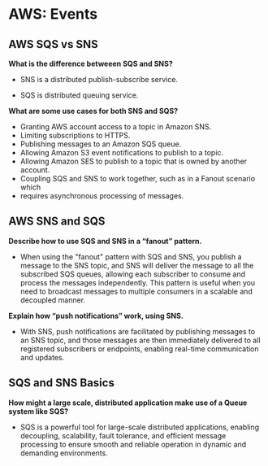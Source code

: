 # AWS: Events

## AWS SQS vs SNS

**What is the difference betweeen SQS and SNS?**

- SNS is a distributed publish-subscribe service.

- SQS is distributed queuing service.

**What are some use cases for both SNS and SQS?**

- Granting AWS account access to a topic in Amazon SNS.
- Limiting subscriptions to HTTPS.
- Publishing messages to an Amazon SQS queue.
- Allowing Amazon S3 event notifications to publish to a topic.
- Allowing Amazon SES to publish to a topic that is owned by another account.
- Coupling SQS and SNS to work together, such as in a Fanout scenario which
- requires asynchronous processing of messages.

## AWS SNS and SQS

**Describe how to use SQS and SNS in a “fanout” pattern.**

- When using the "fanout" pattern with SQS and SNS, you publish a message to the SNS topic, and SNS will deliver the message to all the subscribed SQS queues, allowing each subscriber to consume and process the messages independently. This pattern is useful when you need to broadcast messages to multiple consumers in a scalable and decoupled manner.

**Explain how “push notifications” work, using SNS.**

- With SNS, push notifications are facilitated by publishing messages to an SNS topic, and those messages are then immediately delivered to all registered subscribers or endpoints, enabling real-time communication and updates.

## SQS and SNS Basics

**How might a large scale, distributed application make use of a Queue system like SQS?**

- SQS is a powerful tool for large-scale distributed applications, enabling decoupling, scalability, fault tolerance, and efficient message processing to ensure smooth and reliable operation in dynamic and demanding environments.
